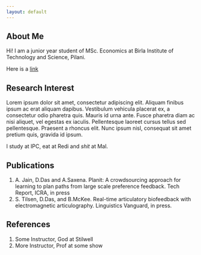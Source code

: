 ```yaml
---
layout: default
---
```


## About Me

Hi! I am a junior year student of MSc. Economics at Birla Institute of Technology and Science, Pilani.

Here is a [link](#)

## Research Interest

Lorem ipsum dolor sit amet, consectetur adipiscing elit. Aliquam finibus ipsum ac erat aliquam dapibus. Vestibulum vehicula placerat ex, a consectetur odio pharetra quis. Mauris id urna ante. Fusce pharetra diam ac nisi aliquet, vel egestas ex iaculis. Pellentesque laoreet cursus tellus sed pellentesque. Praesent a rhoncus elit. Nunc ipsum nisl, consequat sit amet pretium quis, gravida id ipsum.

I study at IPC, eat at Redi and *shit* at Mal.

## Publications

1. A. Jain, D.Das and A.Saxena. Planit: A crowdsourcing approach for learning to plan paths from large scale preference feedback. Tech Report, ICRA, in press
2. S. Tilsen, D.Das, and B.McKee. Real-time articulatory biofeedback with electromagnetic articulography. Linguistics Vanguard, in press.

## References

1. Some Instructor, God at Stilwell
2. More Instructor, Prof at some show
